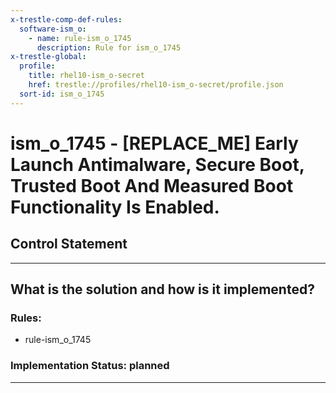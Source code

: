 ```yaml
---
x-trestle-comp-def-rules:
  software-ism_o:
    - name: rule-ism_o_1745
      description: Rule for ism_o_1745
x-trestle-global:
  profile:
    title: rhel10-ism_o-secret
    href: trestle://profiles/rhel10-ism_o-secret/profile.json
  sort-id: ism_o_1745
---
```


# ism_o_1745 - \[REPLACE_ME\] Early Launch Antimalware, Secure Boot, Trusted Boot And Measured Boot Functionality Is Enabled.

## Control Statement

______________________________________________________________________

## What is the solution and how is it implemented?

<!-- For implementation status enter one of: implemented, partial, planned, alternative, not-applicable -->

<!-- Note that the list of rules under ### Rules: is read-only and changes will not be captured after assembly to JSON -->

<!-- Add control implementation description here for control: ism_o_1745 -->

### Rules:

  - rule-ism_o_1745

### Implementation Status: planned

______________________________________________________________________
